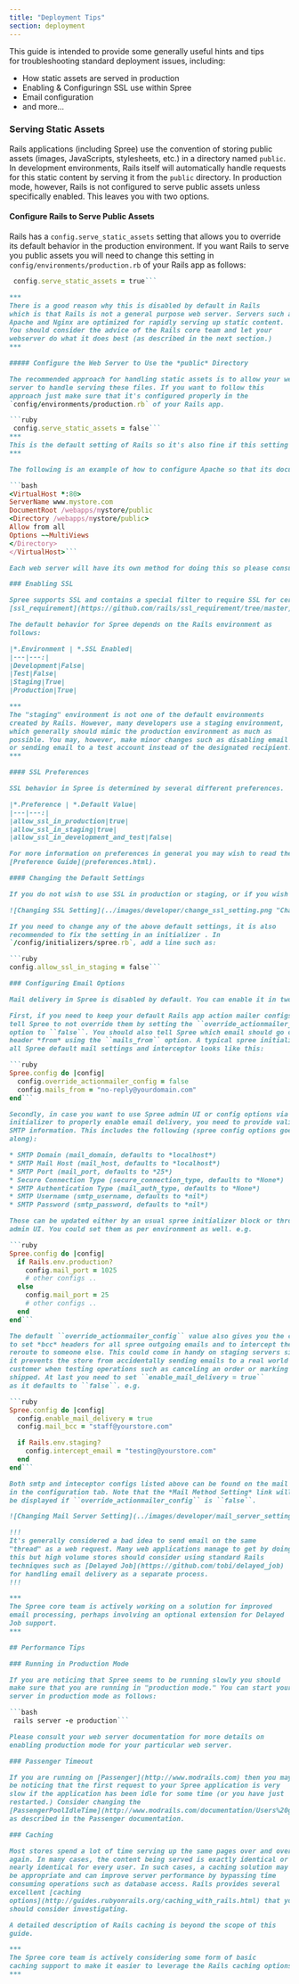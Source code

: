 ```yaml
---
title: "Deployment Tips"
section: deployment
---
```


This guide is intended to provide some generally useful hints and tips\
for troubleshooting standard deployment issues, including:

* How static assets are served in production
* Enabling & Configuringn SSL use within Spree
* Email configuration
* and more…

### Serving Static Assets

Rails applications (including Spree) use the convention of storing
public assets (images, JavaScripts, stylesheets, etc.) in a directory
named `public`. In development environments, Rails itself will
automatically handle requests for this static content by serving it from
the `public` directory. In production mode, however, Rails is not
configured to serve public assets unless specifically enabled. This
leaves you with two options.

#### Configure Rails to Serve Public Assets

Rails has a `config.serve_static_assets` setting that allows you to
override its default behavior in the production environment. If you want
Rails to serve you public assets you will need to change this setting in
`config/environments/production.rb` of your Rails app as follows:

```ruby
 config.serve_static_assets = true```

***
There is a good reason why this is disabled by default in Rails
which is that Rails is not a general purpose web server. Servers such as
Apache and Nginx are optimized for rapidly serving up static content.
You should consider the advice of the Rails core team and let your
webserver do what it does best (as described in the next section.)
***

##### Configure the Web Server to Use the *public* Directory

The recommended approach for handling static assets is to allow your web
server to handle serving these files. If you want to follow this
approach just make sure that it's configured properly in the
`config/environments/production.rb` of your Rails app.

```ruby
 config.serve_static_assets = false```
***
This is the default setting of Rails so it's also fine if this setting is missing or commented out.
***

The following is an example of how to configure Apache so that its document root is pointing to the `public` folder.

```bash
<VirtualHost *:80>
ServerName www.mystore.com
DocumentRoot /webapps/mystore/public
<Directory /webapps/mystore/public>
Allow from all
Options ~~MultiViews
</Directory>
</VirtualHost>```

Each web server will have its own method for doing this so please consult the appropriate documentation for more details.

### Enabling SSL

Spree supports SSL and contains a special filter to require SSL for certain sensitive pages It also has the ability to redirect SSL requests that do not require SSL back to standard unencrypted HTTP. The code for this is built right into Spree and is based on the
[ssl_requirement](https://github.com/rails/ssl_requirement/tree/master) by David Heinemeier Hansson.

The default behavior for Spree depends on the Rails environment as
follows:

|*.Environment | *.SSL Enabled|
|---|---:|
|Development|False|
|Test|False|
|Staging|True|
|Production|True|

***
The "staging" environment is not one of the default environments
created by Rails. However, many developers use a staging environment,
which generally should mimic the production environment as much as
possible. You may, however, make minor changes such as disabling email
or sending email to a test account instead of the designated recipient.
***

#### SSL Preferences

SSL behavior in Spree is determined by several different preferences.

|*.Preference | *.Default Value|
|---|---:|
|allow_ssl_in_production|true|
|allow_ssl_in_staging|true|
|allow_ssl_in_development_and_test|false|

For more information on preferences in general you may wish to read the
[Preference Guide](preferences.html).

#### Changing the Default Settings

If you do not wish to use SSL in production or staging, or if you wish to enable SSL in development mode, you will have to change the `:allow_ssl_in_production` configuration setting. This can be done via the admin interface as shown below:

![Changing SSL Setting](../images/developer/change_ssl_setting.png "Changing SSL Setting")

If you need to change any of the above default settings, it is also
recommended to fix the setting in an initializer . In
`/config/initializers/spree.rb`, add a line such as:

```ruby
config.allow_ssl_in_staging = false```

### Configuring Email Options

Mail delivery in Spree is disabled by default. You can enable it in two ways.

First, if you need to keep your default Rails app action mailer configs you need to
tell Spree to not override them by setting the ``override_actionmailer_config``
option to ``false``. You should also tell Spree which email should go on the
header *from* using the ``mails_from`` option. A typical spree initializer which disables
all Spree default mail settings and interceptor looks like this:

```ruby
Spree.config do |config|
  config.override_actionmailer_config = false
  config.mails_from = "no-reply@yourdomain.com"
end```

Secondly, in case you want to use Spree admin UI or config options via
initializer to properly enable email delivery, you need to provide valid
SMTP information. This includes the following (spree config options goes
along):

* SMTP Domain (mail_domain, defaults to *localhost*)
* SMTP Mail Host (mail_host, defaults to *localhost*)
* SMTP Port (mail_port, defaults to *25*)
* Secure Connection Type (secure_connection_type, defaults to *None*)
* SMTP Authentication Type (mail_auth_type, defaults to *None*)
* SMTP Username (smtp_username, defaults to *nil*)
* SMTP Password (smtp_password, defaults to *nil*)

Those can be updated either by an usual spree initializer block or through
admin UI. You could set them as per environment as well. e.g.

```ruby
Spree.config do |config|
  if Rails.env.production?
    config.mail_port = 1025
    # other configs ..
  else
    config.mail_port = 25
    # other configs ..
  end
end```

The default ``override_actionmailer_config`` value also gives you the chance
to set *bcc* headers for all spree outgoing emails and to intercept them and
reroute to someone else. This could come in handy on staging servers since
it prevents the store from accidentally sending emails to a real world
customer when testing operations such as canceling an order or marking it
shipped. At last you need to set ``enable_mail_delivery = true``
as it defaults to ``false``. e.g.

```ruby
Spree.config do |config|
  config.enable_mail_delivery = true
  config.mail_bcc = "staff@yourstore.com"

  if Rails.env.staging?
    config.intercept_email = "testing@yourstore.com"
  end
end```

Both smtp and inteceptor configs listed above can be found on the mail section
in the configuration tab. Note that the *Mail Method Setting* link will not
be displayed if ``override_actionmailer_config`` is ``false``.

![Changing Mail Server Setting](../images/developer/mail_server_settings.png "Changing Mail Server Setting")

!!!
It's generally considered a bad idea to send email on the same
"thread" as a web request. Many web applications manage to get by doing
this but high volume stores should consider using standard Rails
techniques such as [Delayed Job](https://github.com/tobi/delayed_job)
for handling email delivery as a separate process.
!!!

***
The Spree core team is actively working on a solution for improved
email processing, perhaps involving an optional extension for Delayed
Job support.
***

## Performance Tips

### Running in Production Mode

If you are noticing that Spree seems to be running slowly you should
make sure that you are running in "production mode." You can start your
server in production mode as follows:

```bash
 rails server -e production```

Please consult your web server documentation for more details on
enabling production mode for your particular web server.

### Passenger Timeout

If you are running on [Passenger](http://www.modrails.com) then you may
be noticing that the first request to your Spree application is very
slow if the application has been idle for some time (or you have just
restarted.) Consider changing the
[PassengerPoolIdleTime](http://www.modrails.com/documentation/Users%20guide%20Apache.html#PassengerPoolIdleTime)
as described in the Passenger documentation.

### Caching

Most stores spend a lot of time serving up the same pages over and over
again. In many cases, the content being served is exactly identical or
nearly identical for every user. In such cases, a caching solution may
be appropriate and can improve server performance by bypassing time
consuming operations such as database access. Rails provides several
excellent [caching
options](http://guides.rubyonrails.org/caching_with_rails.html) that you
should consider investigating.

A detailed description of Rails caching is beyond the scope of this
guide.

***
The Spree core team is actively considering some form of basic
caching support to make it easier to leverage the Rails caching options.
***